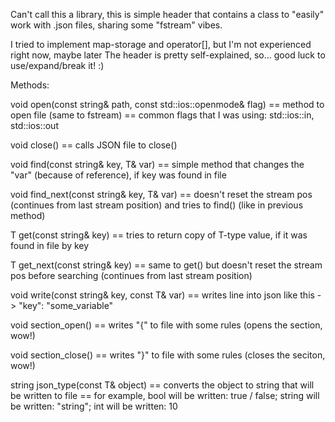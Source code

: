 Can't call this a library, this is simple header that contains a class to "easily" work with .json files, sharing some "fstream" vibes.

I tried to implement map-storage and operator[], but I'm not experienced right now, maybe later
The header is pretty self-explained, so... good luck to use/expand/break it! :)

Methods:

void open(const string& path, const std::ios::openmode& flag)
== method to open file (same to fstream)
== common flags that I was using: std::ios::in, std::ios::out

void close()
== calls JSON file to close()

void find(const string& key, T& var) 
== simple method that changes the "var" (because of reference), if key was found in file

void find_next(const string& key, T& var) 
== doesn't reset the stream pos (continues from last stream position) and tries to find() (like in previous method)

T get<T>(const string& key) 
== tries to return copy of T-type value, if it was found in file by key

T get_next<T>(const string& key) 
== same to get() but doesn't reset the stream pos before searching (continues from last stream position)

void write(const string& key, const T& var) 
== writes line into json like this -> "key": "some_variable"

void section_open()
== writes "{" to file with some rules (opens the section, wow!)

void section_close()
== writes "}" to file with some rules (closes the seciton, wow!)

string json_type(const T& object)
== converts the object to string that will be written to file
== for example, bool will be written: true / false; string will be written: "string"; int will be written: 10
